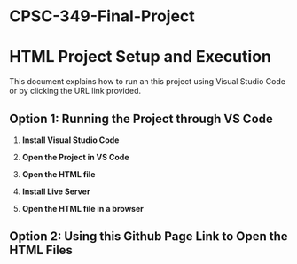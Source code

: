 # CPSC-349-Final-Project
# HTML Project Setup and Execution

This document explains how to run an this project using Visual Studio Code or by clicking the URL link provided. 

## Option 1: Running the Project through VS Code

1. **Install Visual Studio Code**  

2. **Open the Project in VS Code**  

3. **Open the HTML file**  

4. **Install Live Server**  

5. **Open the HTML file in a browser**
   
## Option 2: Using this Github Page Link to Open the HTML Files


